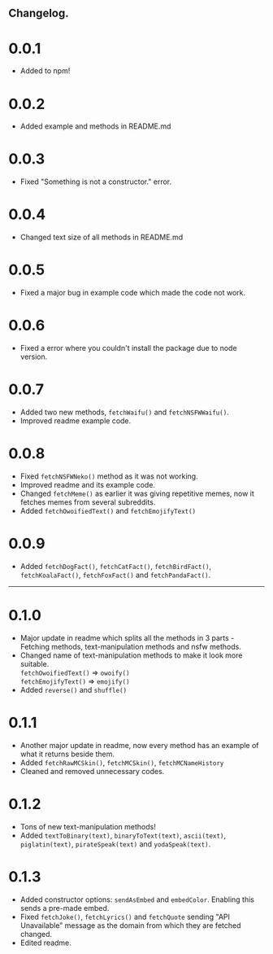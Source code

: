 ## Changelog.

# 0.0.1
- Added to npm!

# 0.0.2 
- Added example and methods in README.md

# 0.0.3
- Fixed "Something is not a constructor." error.

# 0.0.4
- Changed text size of all methods in README.md

# 0.0.5
- Fixed a major bug in example code which made the code not work.

# 0.0.6
- Fixed a error where you couldn't install the package due to node version.

# 0.0.7
- Added two new methods, ```fetchWaifu()``` and ```fetchNSFWWaifu()```.
- Improved readme example code.

# 0.0.8
- Fixed ```fetchNSFWNeko()``` method as it was not working.
- Improved readme and its example code.
- Changed ```fetchMeme()``` as earlier it was giving repetitive memes, now it fetches memes from several subreddits.
- Added ```fetchOwoifiedText()``` and ```fetchEmojifyText()```

# 0.0.9
- Added ```fetchDogFact()```, ```fetchCatFact()```, ```fetchBirdFact()```, ```fetchKoalaFact()```, ```fetchFoxFact()``` and ```fetchPandaFact()```.

----------------------------------------------

# 0.1.0
- Major update in readme which splits all the methods in 3 parts - Fetching methods, text-manipulation methods and nsfw methods.
- Changed name of text-manipulation methods to make it look more suitable.
  <br>
  ```fetchOwoifiedText()``` => ```owoify()```
  <br>
  ```fetchEmojifyText()``` => ```emojify()```
- Added ```reverse()``` and ```shuffle()```

# 0.1.1
- Another major update in readme, now every method has an example of what it returns beside them.
- Added ```fetchRawMCSkin()```, ```fetchMCSkin()```, ```fetchMCNameHistory```
- Cleaned and removed unnecessary codes.

# 0.1.2
- Tons of new text-manipulation methods!
- Added ```textToBinary(text)```, ```binaryToText(text)```, ```ascii(text)```, ```piglatin(text)```, ```pirateSpeak(text)``` and ```yodaSpeak(text)```.

# 0.1.3
- Added constructor options: ```sendAsEmbed``` and ```embedColor```. Enabling this sends a pre-made embed.
- Fixed ```fetchJoke()```, ```fetchLyrics()``` and ```fetchQuote``` sending "API Unavailable" message as the domain from which they are fetched changed.
- Edited readme.
